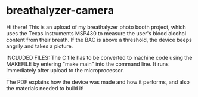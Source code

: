 # breathalyzer-camera


Hi there! This is an upload of my breathalyzer photo booth project, which uses the Texas Instruments MSP430 to measure the user's blood alcohol content from their breath. If the BAC is above a threshold, the device beeps angrily and takes a picture.


INCLUDED FILES:
The C file has to be converted to machine code using the MAKEFILE by entering "make main" into the command line. It runs immediately after upload to the microprocessor.

The PDF explains how the device was made and how it performs, and also the materials needed to build it!
